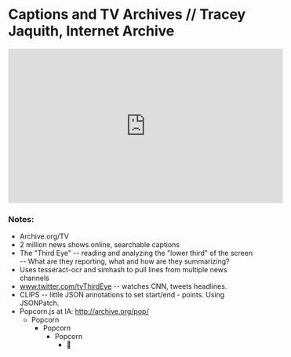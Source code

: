 # Captions and TV Archives // Tracey Jaquith, Internet Archive

<iframe width="560" height="315" src="https://www.youtube.com/embed/H3hrwyE9sSc" frameborder="0" allowfullscreen></iframe>

### Notes: 
- Archive.org/TV 
- 2 million news shows online, searchable captions
- The "Third Eye" -- reading and analyzing the "lower third" of the screen -- What are they reporting, what and how are they summarizing?
- Uses tesseract-ocr and simhash to pull lines from multiple news channels
- www.twitter.com/tvThirdEye -- watches CNN, tweets headlines.
- CLIPS -- little JSON annotations to set start/end - points. Using JSONPatch.
- Popcorn.js at IA: http://archive.org/pop/ 
  - Popcorn
    - Popcorn
      - Popcorn
         - 🍿
